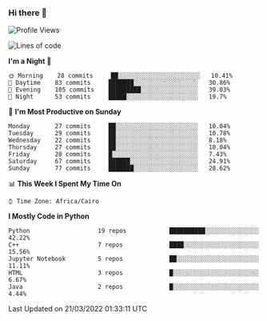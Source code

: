 ### Hi there 👋

<!--
**AMR-KELEG/AMR-KELEG** is a ✨ _special_ ✨ repository because its `README.md` (this file) appears on your GitHub profile.

Here are some ideas to get you started:

- 🔭 I’m currently working on ...
- 🌱 I’m currently learning ...
- 👯 I’m looking to collaborate on ...
- 🤔 I’m looking for help with ...
- 💬 Ask me about ...
- 📫 How to reach me: ...
- 😄 Pronouns: ...
- ⚡ Fun fact: ...
-->

<!--START_SECTION:waka-->
![Profile Views](http://img.shields.io/badge/Profile%20Views-17-blue)

![Lines of code](https://img.shields.io/badge/From%20Hello%20World%20I%27ve%20Written-2%20Million%20lines%20of%20code-blue)

**I'm a Night 🦉** 

```text
🌞 Morning    28 commits     ██░░░░░░░░░░░░░░░░░░░░░░░   10.41% 
🌆 Daytime    83 commits     ███████░░░░░░░░░░░░░░░░░░   30.86% 
🌃 Evening    105 commits    █████████░░░░░░░░░░░░░░░░   39.03% 
🌙 Night      53 commits     █████░░░░░░░░░░░░░░░░░░░░   19.7%

```
📅 **I'm Most Productive on Sunday** 

```text
Monday       27 commits     ██░░░░░░░░░░░░░░░░░░░░░░░   10.04% 
Tuesday      29 commits     ██░░░░░░░░░░░░░░░░░░░░░░░   10.78% 
Wednesday    22 commits     ██░░░░░░░░░░░░░░░░░░░░░░░   8.18% 
Thursday     27 commits     ██░░░░░░░░░░░░░░░░░░░░░░░   10.04% 
Friday       20 commits     █░░░░░░░░░░░░░░░░░░░░░░░░   7.43% 
Saturday     67 commits     ██████░░░░░░░░░░░░░░░░░░░   24.91% 
Sunday       77 commits     ███████░░░░░░░░░░░░░░░░░░   28.62%

```


📊 **This Week I Spent My Time On** 

```text
⌚︎ Time Zone: Africa/Cairo

```

**I Mostly Code in Python** 

```text
Python                   19 repos            ██████████░░░░░░░░░░░░░░░   42.22% 
C++                      7 repos             ████░░░░░░░░░░░░░░░░░░░░░   15.56% 
Jupyter Notebook         5 repos             ██░░░░░░░░░░░░░░░░░░░░░░░   11.11% 
HTML                     3 repos             █░░░░░░░░░░░░░░░░░░░░░░░░   6.67% 
Java                     2 repos             █░░░░░░░░░░░░░░░░░░░░░░░░   4.44%

```



 Last Updated on 21/03/2022 01:33:11 UTC
<!--END_SECTION:waka-->
